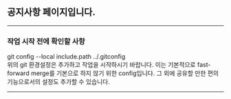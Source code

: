 ﻿<h2>공지사항 페이지입니다.</h2>
<hr>
<h3>작업 시작 전에 확인할 사항</h3>
<p>git config --local include.path ../.gitconfig<br>
위의 git 환경설정은 추가하고 작업을 시작하시기 바랍니다. 이는 기본적으로 fast-forward merge를 기본으로 하지 않기 위한 config입니다. 그 외에 공유할 만한 편의기능으로서의 설정도 추가할 수 있습니다.</p>
<hr>